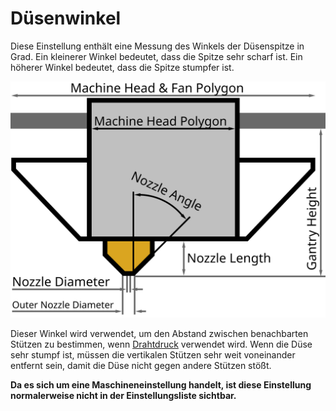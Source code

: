 Düsenwinkel
====
Diese Einstellung enthält eine Messung des Winkels der Düsenspitze in Grad. Ein kleinerer Winkel bedeutet, dass die Spitze sehr scharf ist. Ein höherer Winkel bedeutet, dass die Spitze stumpfer ist.

![Abmessungen des Druckkopfes](../../../articles/images/head_dimensions.svg)

Dieser Winkel wird verwendet, um den Abstand zwischen benachbarten Stützen zu bestimmen, wenn [Drahtdruck](../experimental/wireframe_enabled.md) verwendet wird. Wenn die Düse sehr stumpf ist, müssen die vertikalen Stützen sehr weit voneinander entfernt sein, damit die Düse nicht gegen andere Stützen stößt.

**Da es sich um eine Maschineneinstellung handelt, ist diese Einstellung normalerweise nicht in der Einstellungsliste sichtbar.**